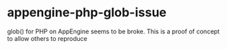 appengine-php-glob-issue
========================

glob() for PHP on AppEngine seems to be broke. This is a proof of concept to allow others to reproduce
